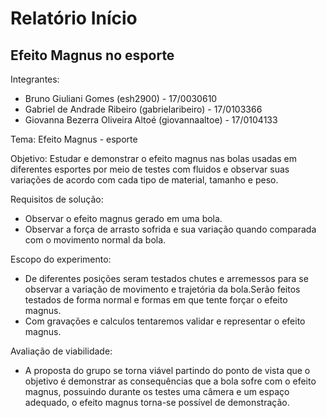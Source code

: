 # Relatório Início
## Efeito Magnus no esporte
Integrantes:  
  * Bruno Giuliani Gomes (esh2900) - 17/0030610  
  * Gabriel de Andrade Ribeiro (gabrielaribeiro) - 17/0103366  
  * Giovanna Bezerra Oliveira Altoé (giovannaaltoe) - 17/0104133
  
Tema: Efeito Magnus - esporte  

Objetivo: Estudar e demonstrar o efeito magnus nas bolas usadas em diferentes esportes por meio de testes com fluidos e observar suas variações de acordo com cada tipo de material, tamanho e peso.

Requisitos de solução:
   * Observar o efeito magnus gerado em uma bola.
   * Observar a força de arrasto sofrida e sua variação quando comparada com o movimento normal da bola.
   
Escopo do experimento:
   * De diferentes posições seram testados chutes e arremessos para se observar a variação de movimento e trajetória da bola.Serão feitos testados de forma normal e formas em que tente forçar o efeito magnus.
   * Com gravações e calculos tentaremos validar e representar o efeito magnus.
   
Avaliação de viabilidade:
   * A proposta do grupo se torna viável partindo do ponto de vista que o objetivo é demonstrar as consequências que a bola sofre com o efeito magnus, possuindo durante os testes uma câmera e um espaço adequado, o efeito magnus torna-se possível de demonstração.
   
   

   
